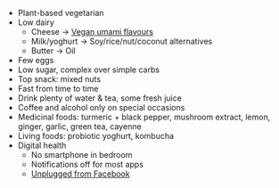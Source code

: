 *   Plant-based vegetarian
*   Low dairy  
    *   Cheese → [Vegan umami flavours](http://www.onegreenplanet.org/vegan-food/how-to-add-umami-flavor-to-vegan-dishes/)  
    *   Milk/yoghurt → Soy/rice/nut/coconut alternatives  
    *   Butter → Oil  
*   Few eggs
*   Low sugar, complex over simple carbs
*   Top snack: mixed nuts
*   Fast from time to time
*   Drink plenty of water & tea, some fresh juice
*   Coffee and alcohol only on special occasions
*   Medicinal foods: turmeric + black pepper, mushroom extract, lemon, ginger, garlic, green tea, cayenne
*   Living foods: probiotic yoghurt, kombucha
*   Digital health  
    *   No smartphone in bedroom
    *   Notifications off for most apps
    *   [Unplugged from Facebook](https://stephenreid.net/blog/2020/07/09/unplugging-from-facebook.html)

